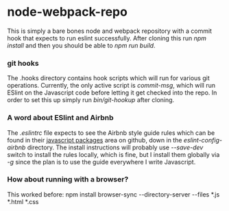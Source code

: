 # node-webpack-repo

This is simply a bare bones node and webpack repository with a commit hook
that expects to run eslint successfully. After cloning this run *npm
install* and then you should be able to *npm run build*.

### git hooks

The .hooks directory contains hook scripts which will run for various git
operations. Currently, the only active script is *commit-msg*, which will run
ESlint on the Javascript code before letting it get checked into the repo.
In order to set this up simply run *bin/git-hookup* after cloning.

### A word about ESlint and Airbnb

The *.eslintrc* file expects to see the Airbnb style guide rules which can
be found in their
[javascript packages](https://github.com/airbnb/javascript/tree/master/packages)
area on github, down in the *eslint-config-airbnb* directory. The install
instructions will probably use *--save-dev* switch to install the rules
locally, which is fine, but I install them globally via *-g* since the plan
is to use the guide everywhere I write Javascript.

### How about running with a browser?

This worked before:
npm install browser-sync --directory-server --files *.js *.html *.css
